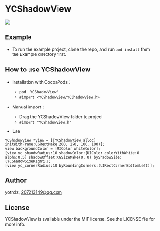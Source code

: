 # YCShadowView

![](https://github.com/YotrolZ/YCShadowView/blob/master/Example/YCShadowView/example%402x.png)

## Example
- To run the example project, clone the repo, and run `pod install` from the Example directory first.

## How to use YCShadowView

- Installation with CocoaPods：
    - `pod 'YCShadowView'`
    -  `#import <YCShadowView/YCShadowView.h>` 
- Manual import：
    - Drag the YCShadowView folder to project
    - `#import "YCShadowView.h"`

- Use
```Objc
YCShadowView *view = [[YCShadowView alloc] initWithFrame:CGRectMake(200, 250, 100, 100)];
view.backgroundColor = [UIColor whiteColor];
[view yc_shaodwRadius:10 shadowColor:[UIColor colorWithWhite:0 alpha:0.5] shadowOffset:CGSizeMake(0, 0) byShadowSide:(YCShadowSideRight)];
[view yc_cornerRadius:10 byRoundingCorners:(UIRectCornerBottomLeft)];
```

## Author

yotrolz, 207213149@qq.com

## License

YCShadowView is available under the MIT license. See the LICENSE file for more info.
